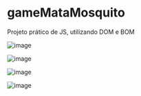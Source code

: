 # gameMataMosquito
Projeto prático de JS, utilizando DOM e BOM

![image](https://github.com/MasuetASF/gameMataMosquito/assets/128169979/62e66e74-5683-4a95-b733-09fc857eca2c)

![image](https://github.com/MasuetASF/gameMataMosquito/assets/128169979/2b57790b-62b8-41ca-b566-18a98bb1f035)

![image](https://github.com/MasuetASF/gameMataMosquito/assets/128169979/d4630fec-fb75-45fd-b17f-bd7071444a66)

![image](https://github.com/MasuetASF/gameMataMosquito/assets/128169979/910dfa8c-8950-401d-8d55-3168f71d873d)
